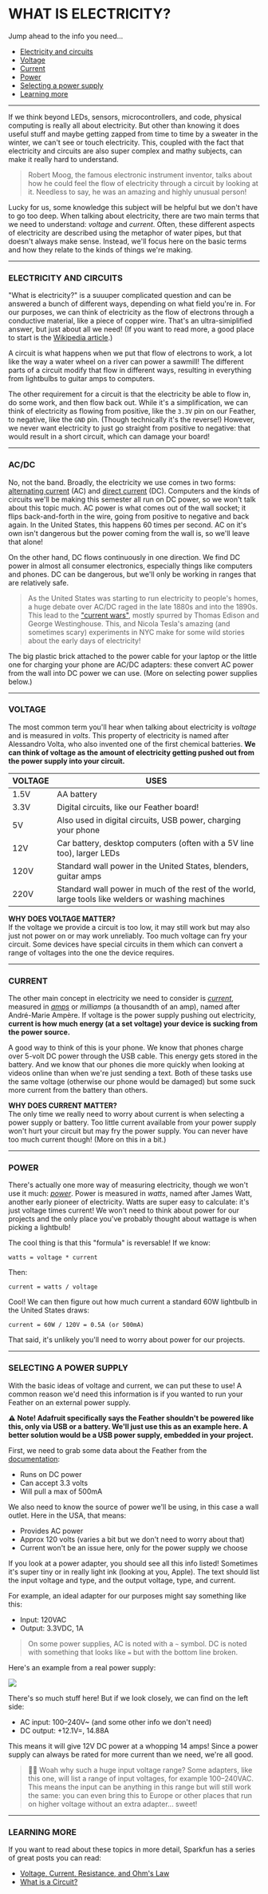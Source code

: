 # WHAT IS ELECTRICITY?  

Jump ahead to the info you need...  
* [Electricity and circuits](#electricity-and-circuits)  
* [Voltage](#voltage)  
* [Current](#current)  
* [Power](#power)  
* [Selecting a power supply](#selecting-a-power-supply)  
* [Learning more](#learning-more)  

***

If we think beyond LEDs, sensors, microcontrollers, and code, physical computing is really all about electricity. But other than knowing it does useful stuff and maybe getting zapped from time to time by a sweater in the winter, we can't see or touch electricity. This, coupled with the fact that electricity and circuits are also super complex and mathy subjects, can make it really hard to understand.

> Robert Moog, the famous electronic instrument inventor, talks about how he could feel the flow of electricity through a circuit by looking at it. Needless to say, he was an amazing and highly unusual person!

Lucky for us, some knowledge this subject will be helpful but we don't have to go too deep. When talking about electricity, there are two main terms that we need to understand: *voltage* and *current*. Often, these different aspects of electricity are described using the metaphor of water pipes, but that doesn't always make sense. Instead, we'll focus here on the basic terms and how they relate to the kinds of things we're making.

***

### ELECTRICITY AND CIRCUITS
"What is electricity?" is a suuuper complicated question and can be answered a bunch of different ways, depending on what field you're in. For our purposes, we can think of electricity as the flow of electrons through a conductive material, like a piece of copper wire. That's an ultra-simiplified answer, but just about all we need! (If you want to read more, a good place to start is the [Wikipedia article](https://en.wikipedia.org/wiki/Electricity).)

A circuit is what happens when we put that flow of electrons to work, a lot like the way a water wheel on a river can power a sawmill! The different parts of a circuit modify that flow in different ways, resulting in everything from lightbulbs to guitar amps to computers.

The other requirement for a circuit is that the electricity be able to flow in, do some work, and then flow back out. While it's a simplification, we can think of electricity as flowing from positive, like the `3.3V` pin on our Feather, to negative, like the `GND` pin. (Though technically it's the reverse!) However, we never want electricity to just go straight from positive to negative: that would result in a short circuit, which can damage your board!

***

### AC/DC  
No, not the band. Broadly, the electricity we use comes in two forms: [alternating current](https://en.wikipedia.org/wiki/Alternating_current) (AC) and [direct current](https://en.wikipedia.org/wiki/Direct_current) (DC). Computers and the kinds of circuits we'll be making this semester all run on DC power, so we won't talk about this topic much. AC power is what comes out of the wall socket; it flips back-and-forth in the wire, going from positive to negative and back again. In the United States, this happens 60 times per second. AC on it's own isn't dangerous but the power coming from the wall is, so we'll leave that alone!

On the other hand, DC flows continuously in one direction. We find DC power in almost all consumer electronics, especially things like computers and phones. DC can be dangerous, but we'll only be working in ranges that are relatively safe.

> As the United States was starting to run electricity to people's homes, a huge debate over AC/DC raged in the late 1880s and into the 1890s. This lead to the ["current wars"](https://en.wikipedia.org/wiki/War_of_the_currents), mostly spurred by Thomas Edison and George Westinghouse. This, and Nicola Tesla's amazing (and sometimes scary) experiments in NYC make for some wild stories about the early days of electricity!

The big plastic brick attached to the power cable for your laptop or the little one for charging your phone are AC/DC adapters: these convert AC power from the wall into DC power we can use. (More on selecting power supplies below.)

***

### VOLTAGE  
The most common term you'll hear when talking about electricity is *voltage* and is measured in *volts*. This property of electricity is named after Alessandro Volta, who also invented one of the first chemical batteries. **We can think of voltage as the amount of electricity getting pushed out from the power supply into your circuit.**

| VOLTAGE | USES |  
|---------|------|  
| 1.5V    | AA battery |
| 3.3V    | Digital circuits, like our Feather board! |
| 5V      | Also used in digital circuits, USB power, charging your phone |
| 12V     | Car battery, desktop computers (often with a 5V line too), larger LEDs |
| 120V    | Standard wall power in the United States, blenders, guitar amps |  
| 220V    | Standard wall power in much of the rest of the world, large tools like welders or washing machines |

**WHY DOES VOLTAGE MATTER?**  
If the voltage we provide a circuit is too low, it may still work but may also just not power on or may work unreliably. Too much voltage can fry your circuit. Some devices have special circuits in them which can convert a range of voltages into the one the device requires.

***

### CURRENT  
The other main concept in electricity we need to consider is [*current*](https://en.wikipedia.org/wiki/Electric_current), measured in [*amps*](https://en.wikipedia.org/wiki/Ampere) or *milliamps* (a thousandth of an amp), named after André-Marie Ampère. If voltage is the power supply pushing out electricity, **current is how much energy (at a set voltage) your device is sucking from the power source.**

A good way to think of this is your phone. We know that phones charge over 5-volt DC power through the USB cable. This energy gets stored in the battery. And we know that our phones die more quickly when looking at videos online than when we're just sending a text. Both of these tasks use the same voltage (otherwise our phone would be damaged) but some suck more current from the battery than others.

**WHY DOES CURRENT MATTER?**  
The only time we really need to worry about current is when selecting a power supply or battery. Too little current available from your power supply won't hurt your circuit but may fry the power supply. You can never have too much current though! (More on this in a bit.)

***

### POWER  
There's actually one more way of measuring electricity, though we won't use it much: [*power*](https://en.wikipedia.org/wiki/Watt). Power is measured in *watts*, named after James Watt, another early pioneer of electricity. Watts are super easy to calculate: it's just voltage times current! We won't need to think about power for our projects and the only place you've probably thought about wattage is when picking a lightbulb!

The cool thing is that this "formula" is reversable! If we know:

    watts = voltage * current

Then:

    current = watts / voltage

Cool! We can then figure out how much current a standard 60W lightbulb in the United States draws:

    current = 60W / 120V = 0.5A (or 500mA)

That said, it's unlikely you'll need to worry about power for our projects.

***

### SELECTING A POWER SUPPLY  
With the basic ideas of voltage and current, we can put these to use! A common reason we'd need this information is if you wanted to run your Feather on an external power supply.

**⚠️ Note! Adafruit specifically says the Feather shouldn't be powered like this, only via USB or a battery. We'll just use this as an example here. A better solution would be a USB power supply, embedded in your project.**

First, we need to grab some data about the Feather from the [documentation](https://learn.adafruit.com/adafruit-feather-m4-express-atsamd51/power-management):

* Runs on DC power  
* Can accept 3.3 volts  
* Will pull a max of 500mA  

We also need to know the source of power we'll be using, in this case a wall outlet. Here in the USA, that means:

* Provides AC power  
* Approx 120 volts (varies a bit but we don't need to worry about that)  
* Current won't be an issue here, only for the power supply we choose  

If you look at a power adapter, you should see all this info listed! Sometimes it's super tiny or in really light ink (looking at you, Apple). The text should list the input voltage and type, and the output voltage, type, and current.

For example, an ideal adapter for our purposes might say something like this:

* Input: 120VAC  
* Output: 3.3VDC, 1A  

> On some power supplies, AC is noted with a `~` symbol. DC is noted with something that looks like `=` but with the bottom line broken.

Here's an example from a real power supply:

![](Images/PowerSupplyLabel.jpg)

There's so much stuff here! But if we look closely, we can find on the left side:

* AC input: 100–240V~ (and some other info we don't need)  
* DC output: +12.1V=, 14.88A  

This means it will give 12V DC power at a whopping 14 amps! Since a power supply can always be rated for more current than we need, we're all good.

> 🙋‍♀️ Woah why such a huge input voltage range? Some adapters, like this one, will list a range of input voltages, for example 100–240VAC. This means the input can be anything in this range but will still work the same: you can even bring this to Europe or other places that run on higher voltage without an extra adapter... sweet!

***

### LEARNING MORE  
If you want to read about these topics in more detail, Sparkfun has a series of great posts you can read:  

* [Voltage, Current, Resistance, and Ohm's Law](https://learn.sparkfun.com/tutorials/voltage-current-resistance-and-ohms-law)  
* [What is a Circuit?](https://learn.sparkfun.com/tutorials/what-is-a-circuit)  

